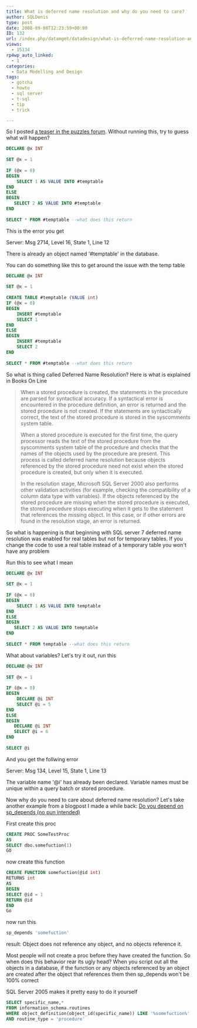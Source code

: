 ```yaml
---
title: What is deferred name resolution and why do you need to care?
author: SQLDenis
type: post
date: 2008-09-08T12:23:59+00:00
ID: 132
url: /index.php/datamgmt/datadesign/what-is-deferred-name-resolution-and-why/
views:
  - 15134
rp4wp_auto_linked:
  - 1
categories:
  - Data Modelling and Design
tags:
  - gotcha
  - howto
  - sql server
  - t-sql
  - tip
  - trick

---
```

So I posted [a teaser in the puzzles forum][1]. Without running this, try to guess what will happen?

```sql
DECLARE @x INT
 
SET @x = 1
 
IF (@x = 0)
BEGIN
    SELECT 1 AS VALUE INTO #temptable
END
ELSE
BEGIN
   SELECT 2 AS VALUE INTO #temptable
END
 
SELECT * FROM #temptable --what does this return
```

This is the error you get
  
Server: Msg 2714, Level 16, State 1, Line 12
  
There is already an object named '#temptable' in the database.

You can do something like this to get around the issue with the temp table

```sql
DECLARE @x INT
 
SET @x = 1
 
CREATE TABLE #temptable (VALUE int)
IF (@x = 0)
BEGIN
    INSERT #temptable
    SELECT 1 
END
ELSE
BEGIN
    INSERT #temptable
    SELECT 2
END
 
SELECT * FROM #temptable --what does this return
```

So what is thing called Deferred Name Resolution? Here is what is explained in Books On Line

> When a stored procedure is created, the statements in the procedure are parsed for syntactical accuracy. If a syntactical error is encountered in the procedure definition, an error is returned and the stored procedure is not created. If the statements are syntactically correct, the text of the stored procedure is stored in the syscomments system table.
> 
> When a stored procedure is executed for the first time, the query processor reads the text of the stored procedure from the syscomments system table of the procedure and checks that the names of the objects used by the procedure are present. This process is called deferred name resolution because objects referenced by the stored procedure need not exist when the stored procedure is created, but only when it is executed.
> 
> In the resolution stage, Microsoft SQL Server 2000 also performs other validation activities (for example, checking the compatibility of a column data type with variables). If the objects referenced by the stored procedure are missing when the stored procedure is executed, the stored procedure stops executing when it gets to the statement that references the missing object. In this case, or if other errors are found in the resolution stage, an error is returned.

So what is happening is that beginning with SQL server 7 deferred name resolution was enabled for real tables but not for temporary tables. If you change the code to use a real table instead of a temporary table you won't have any problem
  
Run this to see what I mean

```sql
DECLARE @x INT
 
SET @x = 1
 
IF (@x = 0)
BEGIN
    SELECT 1 AS VALUE INTO temptable
END
ELSE
BEGIN
   SELECT 2 AS VALUE INTO temptable
END
 
SELECT * FROM temptable --what does this return
```

What about variables? Let's try it out, run this

```sql
DECLARE @x INT
 
SET @x = 1
 
IF (@x = 0)
BEGIN
    DECLARE @i INT
    SELECT @i = 5
END
ELSE
BEGIN
   DECLARE @i INT
   SELECT @i = 6
END
 
SELECT @i
```

And you get the follwing error
  
Server: Msg 134, Level 15, State 1, Line 13
  
The variable name '@i' has already been declared. Variable names must be unique within a query batch or stored procedure.

Now why do you need to care about deferred name resolution? Let's take another example from a blogpost I made a while back: [Do you depend on sp_depends (no pun intended)][2] 

First create this proc

```sql
CREATE PROC SomeTestProc
AS
SELECT dbo.somefuction(1)
GO
```

now create this function

```sql
CREATE FUNCTION somefuction(@id int)
RETURNS int
AS
BEGIN
SELECT @id = 1
RETURN @id
END
Go
```

now run this

```sql
sp_depends 'somefuction'
```

result: Object does not reference any object, and no objects reference it.

Most people will not create a proc before they have created the function. So when does this behavior rear its ugly head? When you script out all the objects in a database, if the function or any objects referenced by an object are created after the object that references them then sp_depends won't be 100% correct

SQL Server 2005 makes it pretty easy to do it yourself

```sql
SELECT specific_name,* 
FROM information_schema.routines 
WHERE object_definition(object_id(specific_name)) LIKE '%somefuction%' 
AND routine_type = 'procedure'
```


 [1]: http://forum.lessthandot.com/viewtopic.php?f=102&t=2829
 [2]: http://sqlblog.com/blogs/denis_gobo/archive/2008/05/06/6653.aspx